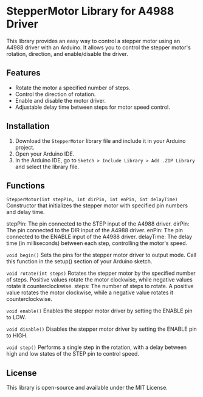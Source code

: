 # StepperMotor Library for A4988 Driver

This library provides an easy way to control a stepper motor using an A4988 driver with an Arduino. It allows you to control the stepper motor's rotation, direction, and enable/disable the driver.

## Features

- Rotate the motor a specified number of steps.
- Control the direction of rotation.
- Enable and disable the motor driver.
- Adjustable delay time between steps for motor speed control.

## Installation

1. Download the `StepperMotor` library file and include it in your Arduino project.
2. Open your Arduino IDE.
3. In the Arduino IDE, go to `Sketch > Include Library > Add .ZIP Library` and select the library file.

## Functions
`StepperMotor(int stepPin, int dirPin, int enPin, int delayTime)`
Constructor that initializes the stepper motor with specified pin numbers and delay time.

stepPin: The pin connected to the STEP input of the A4988 driver.
dirPin: The pin connected to the DIR input of the A4988 driver.
enPin: The pin connected to the ENABLE input of the A4988 driver.
delayTime: The delay time (in milliseconds) between each step, controlling the motor's speed.

`void begin()`
Sets the pins for the stepper motor driver to output mode. Call this function in the setup() section of your Arduino sketch.

`void rotate(int steps)`
Rotates the stepper motor by the specified number of steps. Positive values rotate the motor clockwise, while negative values rotate it counterclockwise.
steps: The number of steps to rotate. A positive value rotates the motor clockwise, while a negative value rotates it counterclockwise.

`void enable()`
Enables the stepper motor driver by setting the ENABLE pin to LOW.

`void disable()`
Disables the stepper motor driver by setting the ENABLE pin to HIGH.

`void step()`
Performs a single step in the rotation, with a delay between high and low states of the STEP pin to control speed.

## License
This library is open-source and available under the MIT License.

